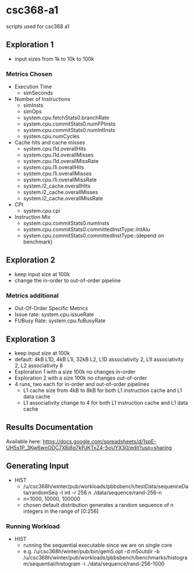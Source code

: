 # csc368-a1
scripts used for csc368 a1

## Exploration 1
- input sizes from 1k to 10k to 100k

### Metrics Chosen
- Execution Time
  - simSeconds
- Number of Instructions
  - simInsts
  - simOps
  - system.cpu.fetchStats0.branchRate
  - system.cpu.commitStats0.numFPInsts
  - system.cpu.commitStats0.numIntInsts
  - system.cpu.numCycles 
- Cache hits and cache misses
  - system.cpu.l1d.overallHits
  - system.cpu.l1d.overallMisses
  - system.cpu.l1d.overallMissRate
  - system.cpu.l1i.overallHits
  - system.cpu.l1i.overallMisses
  - system.cpu.l1i.overallMissRate
  - system.l2_cache.overallHits
  - system.l2_cache.overallMisses
  - system.l2_cache.overallMissRate
- CPI
  - system.cpu.cpi
- Instruction Mix
  - system.cpu.commitStats0.numInsts
  - system.cpu.commitStats0.committedInstType::IntAlu
  - system.cpu.commitStats0.committedInstType::(depend on benchmark)

## Exploration 2
- keep input size at 100k
- change the in-order to out-of-order pipeline

### Metrics additional
 - Out-Of-Order Specific Metrics
  - Issue rate: system.cpu.issueRate
  - FUBusy Rate: system.cpu.fuBusyRate
    
## Exploration 3
- keep input size at 100k
- default: 4kB L1D, 4kB L1I, 32kB L2, L1D associativity 2, L1I associativity 2, L2 associativity 8
- Exploration 1 with a size 100k no changes in-order
- Exploration 2 with a size 100k no changes out-of-order
- 4 runs, two each for in-order and out-of-order pipelines
  -   L1 cache size from 4kB to 8kB for both L1 instruction cache and L1 data cache
  -   L1 associativity change to 4 for both L1 instruction cache and L1 data cache

## Results Documentation
Available here: https://docs.google.com/spreadsheets/d/1spE-UH5s1P_3Kw6wnODC7X6j8q7kPJKTxZ4-5oUYX30/edit?usp=sharing

## Generating Input
- HIST
  - /u/csc368h/winter/pub/workloads/pbbsbench/testData/sequenceData/randomSeq -t int -r 256 n ./data/sequence/rand-256-n
  - n=1000, 10000, 100000
  - chosen default distribution generates a random sequence of n integers in the range of [0:256]

### Running Workload
- HIST
  - running the sequential executable since we are on single core
  - e.g. /u/csc368h/winter/pub/bin/gem5.opt -d m5outdir -b /u/csc368h/winter/pub/workloads/pbbsbench/benchmarks/histogram/sequential/histogram -i ./data/sequence/rand-256-1000
